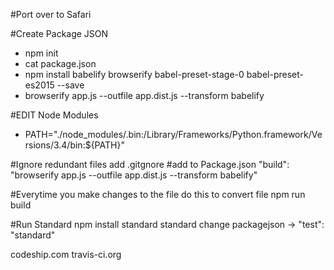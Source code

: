 #Port over to Safari

#Create Package JSON
- npm init
- cat package.json
- npm install babelify browserify babel-preset-stage-0 babel-preset-es2015 --save
- browserify app.js --outfile app.dist.js --transform babelify

#EDIT Node Modules
-  PATH="./node_modules/.bin:/Library/Frameworks/Python.framework/Versions/3.4/bin:${PATH}"

#Ignore redundant files
add .gitgnore
#add to Package.json
"build": "browserify app.js --outfile app.dist.js --transform babelify"

#Everytime you make changes to the file do this to convert file
npm run build

#Run Standard
npm install standard
standard
change packagejson -> "test": "standard"

codeship.com
travis-ci.org

